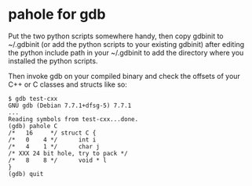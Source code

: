 pahole for gdb
==============

Put the two python scripts somewhere handy, then copy gdbinit to
~/.gdbinit (or add the python scripts to your existing gdbinit) after
editing the python include path in your ~/.gdbinit to add the
directory where you installed the python scripts.

Then invoke gdb on your compiled binary and check the offsets of your
C++ or C classes and structs like so:

```
$ gdb test-cxx
GNU gdb (Debian 7.7.1+dfsg-5) 7.7.1
...
Reading symbols from test-cxx...done.
(gdb) pahole C
/*   16     */ struct C {
/*   0    4 */      int i
/*   4    1 */      char j
/* XXX 24 bit hole, try to pack */
/*   8    8 */      void * l
}
(gdb) quit
```
